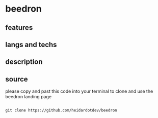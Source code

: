 # beedron 




## features


##  langs and techs


##  description



##  source

please copy and past this code into your terminal to clone and use the beedron landing page

```code

git clone https://github.com/heidardotdev/beedron

```


